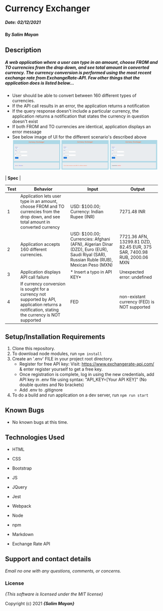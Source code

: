 
# Currency Exchanger

##### Date: **02/12/2021**

#### By **_Salim Mayan_**

## Description

##### A web application where a user can type in an amount, choose FROM and TO currencies from the drop down, and see total amount in converted currency. The currency conversion is performed using the most recent exchange rate from ExchangeRate-API. Few other things that the application does is listed below...

- User should be able to convert between 160 different types of currencies.
- If the API call results in an error, the application returns a notification
- If the query response doesn't include a particular currency, the application returns a notification that states the currency in question doesn't exist
- If both FROM and TO currencies are identical, application displays an error message
- See below image of UI for the different scenario's described above
![Image of UI for 3 different scenario's](./src/assets/images/PrintScreenShot.png)

| **Spec** |

| Test | Behavior | Input    | Output   |
| -------- | -------- | -------- | -------- |
| 1 | Application lets user type in an amount, choose FROM and TO currencies from the drop down, and see total amount in converted currency | USD: $100.00; Currency: Indian Rupee (INR) | 7271.48 INR |
| 2 | Application accepts 160 different currencies. | USD: $100.00; Currencies: Afghani (AFN), Algerian Dinar (DZD), Euro (EUR), Saudi Riyal (SAR), Russian Ruble (RUB), Mexican Peso (MXN) | 7721.36 AFN, 13299.81 DZD, 82.45 EUR, 375 SAR, 7400.98 RUB, 2000.06 MXN |
| 3 | Application displays API call failure | * Insert a typo in API KEY* | Unexpected error: undefined |
| 4 | If currency conversion is sought for a currency not supported by API, application returns a notification, stating the currency is NOT supported | FED | non-existant currency (FED) is NOT supported  |

## Setup/Installation Requirements

1. Clone this repository.
2. To download node modules, run `npm install`
3. Create an '.env' FILE in your project root directory.
    * Register for free API key: Visit: https://www.exchangerate-api.com/  & enter register yourself to get a free key.
    * Once registration is complete, log in using the new credentials, add API key in .env file using syntax: "API_KEY=[Your API KEY]" (No double quotes and No brackets)
    * Add .env to .gitignore
4. To do a build and run application on a dev server, run 	`npm run start`

## Known Bugs


* No known bugs at this time.

## Technologies Used

* HTML

* CSS

* Bootstrap

* JS

* JQuery

* Jest

* Webpack

* Node

* npm

* Markdown

* Exchange Rate API


## Support and contact details


_Email no one with any questions, comments, or concerns._


### License


*{This software is licensed under the MIT license}*


Copyright (c) 2021 **_{Salim Mayan}_**